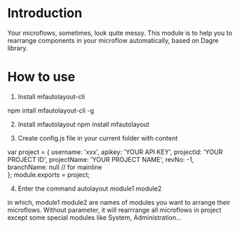 # Introduction

Your microflows, sometimes, look quite messy. This module is to help you to rearrange components in your microflow automatically, based on Dagre library.

# How to use

1. Install mfautolayout-cli

npm intall mfautolayout-cli -g

2. Install mfautolayout
npm install mfautolayout

3. Create config.js file in your current folder with content

var project = {
    username: 'xxx',
    apikey: 'YOUR API KEY',
    projectId: 'YOUR PROJECT ID',
    projectName: 'YOUR PROJECT NAME',
    revNo: -1,
    branchName: null // for mainline    
};
module.exports = project;

4. Enter the command
autolayout module1 module2

in which, module1 module2 are names of modules you want to arrange their microflows.
Without parameter, it will rearrrange all microflows in project except some special modules like System, Administration...